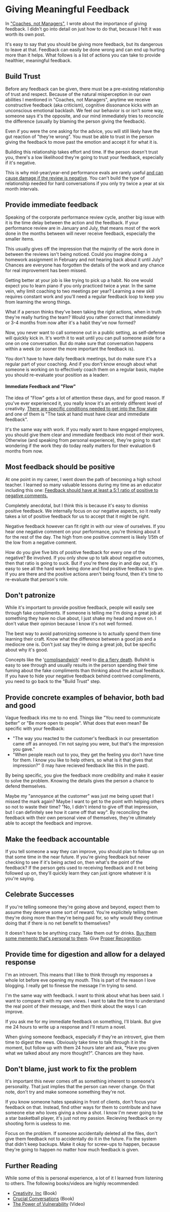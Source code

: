 # Giving Meaningful Feedback

In ["Coaches, not Managers"](http://blog.kevinlamping.com/coaches-not-managers/), I wrote about the importance of giving feedback. I didn't go into detail on just how to do that, because I felt it was worth its own post. 

It's easy to say that you should be giving more feedback, but its dangerous to leave at that. Feedback can easily be done wrong and can end up hurting more than it helps. What follows is a list of actions you can take to provide healthier, meaningful feedback.

## Build Trust

Before any feedback can be given, there must be a pre-existing relationship of trust and respect. Because of the natural misperception in our own abilities I mentioned in "Coaches, not Managers", anytime we receive constructive feedback (aka criticism), cognitive dissonance kicks with an unconscious emotional backlash. We feel our behavior is or isn't some way, someone says it's the opposite, and our mind immediately tries to reconcile the difference (usually by blaming the person giving the feedback). 

Even if you were the one asking for the advice, you will still likely have the gut reaction of "they're wrong". You must be able to trust in the person giving the feedback to move past the emotion and accept it for what it is. 

Building this relationship takes effort and time. If the person doesn't trust you, there's a low likelihood they're going to trust your feedback, especially if it's negative. 

This is why mid-year/year-end performance evals are rarely useful [and can cause damage if the review is negative](http://www.joelonsoftware.com/articles/fog0000000070.html). You can't build the type of relationship needed for hard conversations if you only try twice a year at six month intervals. 

## Provide immediate feedback

Speaking of the corporate performance review cycle, another big issue with it is the time delay between the action and the feedback. If your performance review are in January and July, that means most of the work done in the months between will never receive feedback, especially the smaller items.

This usually gives off the impression that the majority of the work done in between the reviews isn't being noticed. Could you imagine doing a homework assignment in February and not hearing back about it until July? Chances are everyone has forgotten the details of the work and any chance for real improvement has been missed. 

Getting better at your job is like trying to pick up a habit. No one would expect you to learn piano if you only practiced twice a year. In the same vein, why limit coaching to two meetings per year? Learning a new skill requires constant work and you'll need a regular feedback loop to keep you from learning the wrong things. 

What if a person thinks they've been taking the right actions, when in truth they're really hurting the team? Would you rather correct that immediately or 3-4 months from now after it's a habit they've now formed?

Now, you never want to call someone out in a public setting, as self-defense will quickly kick in. It's worth it to wait until you can pull someone aside for a one on one conversation. But do make sure that conversation happens within a week (or sooner the more important the feedback is).

You don't have to have daily feedback meetings, but do make sure it's a regular part of your coaching. And if you don't know enough about what someone is working on to effectively coach them on a regular basis, maybe you should re-evaluate your position as a leaderr.

#### Immediate Feedback and "Flow"

The idea of "Flow" gets a lot of attention these days, and for good reason. If you've ever experienced it, you really know it's an entirely different level of creativity. [There are specific conditions needed to get into the flow state](http://en.wikipedia.org/wiki/Flow_(psychology)#Conditions_for_flow) and one of them is "The task at hand must have clear and immediate feedback".

It's the same way with work. If you really want to have engaged employees, you should give them clear and immediate feedback into most of their work. Otherwise (and speaking from personal experience), they're going to start wondering if the work they do today really matters for their evaluation 6 months from now.

## Most feedback should be positive

At one point in my career, I went down the path of becoming a high school teacher. I learned so many valuable lessons during my time as an educator including this one: [Feedback should have at least a 5:1 ratio of positive to negative comments.](http://blogs.hbr.org/2013/03/the-ideal-praise-to-criticism/)

Completely anecdotal, but I think this is because it's easy to dismiss positive feedback. We internally focus on our negative aspects, so it really takes a lot of positive feedback for us to accept that it might be right.

Negative feedback however can fit right in with our view of ourselves. If you hear one negative comment on your performance, you're thinking about it for the rest of the day. The high from one positive comment is likely 1/5th of the low from a negative comment. 

How do you give five bits of positive feedback for every one of the negative? Be involved. If you only show up to talk about negative outcomes, then that ratio is going to suck. But if you're there day in and day out, it's easy to see all the hard work being done and find positive feedback to give. If you are there and the positive actions aren't being found, then it's time to re-evaluate that person's role. 

## Don't patronize

While it's important to provide positive feedback, people will easily see through fake compliments. If someone is telling me I'm doing a great job at something they have no clue about, I just shake my head and move on. I don't value their opinion because I know it's not well formed. 

The best way to avoid patronizing someone is to actually spend them time learning their craft.  Know what the difference between a good job and a mediocre one is. Don't just say they're doing a great job, but be specific about why it's good.

Concepts like the '[complisandwich](http://www.wikihow.com/Use-the-Compliment-Sandwich-to-Critique)' need to [die a fiery death](https://www.youtube.com/watch?v=ewIT_KAQQlU). Bullshit is easy to see through and usually results in the person spending their time fuming about the fake compliments than thinking about the actual feedback. If you have to hide your negative feedback behind contrived compliments, you need to go back to the "Build Trust" step.

## Provide concrete examples of behavior, both bad and good

Vague feedback irks me to no end. Things like "You need to communicate better" or "Be more open to people". What does that even mean? Be specific with your feedback:

- "The way you reacted to the customer's feedback in our presentation came off as annoyed. I'm not saying you were, but that's the impression you gave."
- "When people reach out to you, they get the feeling you don't have time for them. I know you like to help others, so what is it that gives that impression?" (I may have recieved feedback like this in the past).

By being specific, you give the feedback more credibility and make it easier to solve the problem. Knowing the details gives the person a chance to defend themselves.

Maybe my "annoyance at the customer" was just me being upset that I missed the mark again? Maybe I want to get to the point with helping others so not to waste their time?  "No, I didn't intend to give off that impression, but I can definitely see how it came off that way". By reconciling the feedback with their own personal view of themselves, they're ultimately able to accept the feedback and improve.

## Make the feedback accountable

If you tell someone a way they can improve, you should plan to follow up on that some time in the near future. If you're giving feedback but never checking to see if it's being acted on, then what's the point of the feedback? If the person gets used to receiving feedback and it not being followed up on, they'll quickly learn they can just ignore whatever it is you're saying.

## Celebrate Successes

If you're telling someone they're going above and beyond, expect them to assume they deserve some sort of reward. You're explicitely telling them they're doing more than they're being paid for, so why would they continue doing that if there is no net benefit to themselves?

It doesn't have to be anything crazy. Take them out for drinks. [Buy them some memento that's personal to them](http://jasonevanish.com/2014/05/07/how-to-make-your-team-love-you-for-less-than-10/). Give [Proper Recognition](http://blog.kevinlamping.com/proper-recognition/).

## Provide time for digestion and allow for a delayed response

I'm an introvert. This means that I like to think through my responses a whole lot before eve opening my mouth. This is part of the reason I love blogging. I really get to finesse the message I'm trying to send.

I'm the same way with feedback. I want to think about what has been said. I want to compare it with my own views. I want to take the time to understand the real point of their message, and then think about the ways I can improve.

If you ask me for my immediate feedback on something, I'll blank. But give me 24 hours to write up a response and I'll return a novel. 

When giving someone feedback, especially if they're an introvert, give them time to digest the news. Obviously take time to talk through it in the moment, but follow up with them 24 hours later and ask, "Have you given what we talked about any more thought?". Chances are they have.

## Don't blame, just work to fix the problem

It's important this never comes off as something inherent to someone's personality. That just implies that the person can never change. On that note, don't try and make someone something they're not.

If you know someone hates speaking in front of clients, don't focus your feedback on that. Instead, find other ways for them to contribute and have someone else who loves giving a show a shot. I know I'm never going to be a star basketball player, it's just not my passion. Recieving feedback on my shooting form is useless to me.

Focus on the problem. If someone accidentally deleted all the files, don't give them feedback not to accidentally do it in the future. Fix the system that didn't keep backups. Make it okay for screw-ups to happen, because they're going to happen no matter how much feedback is given. 

## Further Reading

While some of this is personal experience, a lot of it I learned from listening to others. The following books/videos are highly recommended:

 - [Creativity, Inc](http://www.amazon.com/gp/product/0812993012/ref=as_li_tl?ie=UTF8&camp=1789&creative=390957&creativeASIN=0812993012&linkCode=as2&tag=cibomediserv-20&linkId=DMKQBDFY7TOPRICI) (Book)
 - [Crucial Conversations](http://www.amazon.com/gp/product/0071771328/ref=as_li_tl?ie=UTF8&camp=1789&creative=390957&creativeASIN=0071771328&linkCode=as2&tag=cibomediserv-20&linkId=M6DKSCI77URD6QLI) (Book)
 - [The Power of Vulnerability](https://www.ted.com/talks/brene_brown_on_vulnerability) (Video)